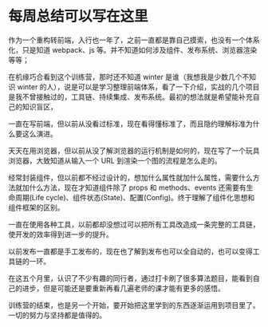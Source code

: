 <!--
 * @Descripttion:
 * @version:
 * @Author: tina.cai
 * @Date: 2020-04-13 22:56:46
 * @LastEditors: tina.cai
 * @LastEditTime: 2020-08-31 18:07:42
-->

# 每周总结可以写在这里

作为一个重构转前端，入行也一年了，之前一直都是靠自己摸索，也没有一个体系化，只是知道 webpack、js 等。并不知道如何涉及组件、发布系统、浏览器渲染等等；

在机缘巧合看到这个训练营，那时还不知道 winter 是谁（我想我是少数几个不知识 winter 的人），说是可以是学习整理前端体系，看了一下介绍，实战的几个项目是我不曾接触过的，工具链、持续集成、发布系统。最初的想法就是希望能补充自己的知识盲区，

一直在写前端，但以前从没看过标准，现在看得懂标准了，而且隐约理解标准为什么要这么演进。

天天在用浏览器，但以前从没了解浏览器的运行机制是如何的，现在写了一个玩具浏览器，大致知道从输入一个 URL 到渲染一个图的流程是怎么走的。

经常封装组件，但以前都不经过设计的，想加什么属性就加什么属性，需要什么方法就加什么方法，现在才知道组件除了 props 和 methods、events 还需要有生命周期(Life cycle)、组件状态(State)、配置(Config)。终于理解了组件化思想和组件框架的区别。

一直在使用各种工具，以前都却没想过可以把所有工具改造成一条完整的工具链，使开发的效率得到进一步的提升。

以前发布一直都是手工发布的，现在也了解到发布也可以全自动的，也可以变得工具链的一环。

在这五个月里，认识了不少有趣的同行者，通过打卡刷了很多算法题目，能看到自己的进步，但是可能还是要重新再看几遍老师的课才能有更多的感悟。

训练营的结束，也是另一个开始，要开始把这里学到的东西逐渐运用到项目里了。一切的努力与坚持都是值得的。
